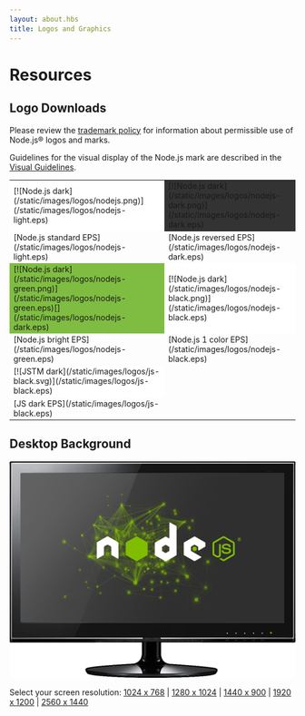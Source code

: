 ```yaml
---
layout: about.hbs
title: Logos and Graphics
---
```

# Resources

## Logo Downloads

 Please review the [trademark policy](/about/trademark/) for information about permissible use of Node.js&reg; logos and marks.

 Guidelines for the visual display of the Node.js mark are described in
 the [Visual Guidelines](/static/documents/foundation-visual-guidelines.pdf).

<table border="0" cellspacing="0" cellpadding="10" class="logos">
  <tr>
    <td bgcolor="#FFFFFF">[![Node.js dark](/static/images/logos/nodejs.png)](/static/images/logos/nodejs-light.eps)</td>
    <td bgcolor="#333333">[![Node.js dark](/static/images/logos/nodejs-dark.png)](/static/images/logos/nodejs-dark.eps)</td>
  </tr>
  <tr>
    <td>[Node.js standard EPS](/static/images/logos/nodejs-light.eps)</td>
    <td>[Node.js reversed EPS](/static/images/logos/nodejs-dark.eps)</td>
  </tr>
  <tr>
    <td bgcolor="#7fbd42">[![Node.js dark](/static/images/logos/nodejs-green.png)](/static/images/logos/nodejs-green.eps)[](/static/images/logos/nodejs-dark.eps)</td>
    <td bgcolor="#ffffff">[![Node.js dark](/static/images/logos/nodejs-black.png)](/static/images/logos/nodejs-black.eps)</td>
  </tr>
  <tr>
    <td>[Node.js bright EPS](/static/images/logos/nodejs-green.eps)</td>
    <td>[Node.js 1 color EPS](/static/images/logos/nodejs-black.eps)</td>
  </tr>
  <tr>
    <td bgcolor="#ffffff" class="jstm">[![JSTM dark](/static/images/logos/js-black.svg)](/static/images/logos/js-black.eps)</td>
    <td></td>
  </tr>
  <tr>
    <td>[JS dark EPS](/static/images/logos/js-black.eps)</td>
    <td></td>
  </tr>
</table>

## Desktop Background

![Screensavers](/static/images/logos/monitor.png)

Select your screen resolution: <span class="desktops">[1024 x 768](/static/images/logos/nodejs-1024x768.png)  | [1280 x 1024](/static/images/logos/nodejs-1280x1024.png) | [1440 x 900](/static/images/logos/nodejs-1440x900.png) | [1920 x 1200](/static/images/logos/nodejs-1920x1200.png) | [2560 x 1440](/static/images/logos/nodejs-2560x1440.png)</span>
